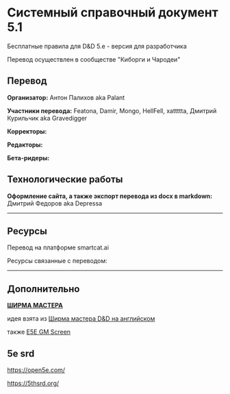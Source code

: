 # Системный справочный документ 5.1

Бесплатные правила для D&D 5.e - версия для разработчика

Перевод осуществлен в сообществе "Киборги и Чародеи"


## Перевод

**Организатор:** Антон Палихов aka Palant

**Участники перевода:** Featona, Damir, Mongo, HellFell, xattttta, Дмитрий Курильчик aka Gravedigger

**Корректоры:**

**Редакторы:**

**Бета-ридеры:**

## Технологические работы

**Оформление сайта, а также экспорт перевода из docx в markdown:** Дмитрий Федоров aka Depressa

---

## Ресурсы

Перевод на платформе smartcat.ai

Ресурсы связанные с переводом: 

---

## Дополнительно

**[ШИРМА МАСТЕРА](https://trello.com/b/jSJXkgGP/srd-51-rus)** 

идея взята из  [Ширма мастера D&D на английском](https://trello.com/b/o0EeHEnl/dmscreen)

также [E5E GM Screen](https://trello.com/b/fYy9TQEy/gm-screen)

## 5e srd

https://open5e.com/

https://5thsrd.org/

